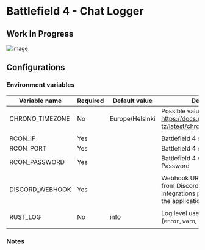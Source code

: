 # Battlefield 4 - Chat Logger

## Work In Progress

![image](https://user-images.githubusercontent.com/10619845/200950517-00a6b076-cabe-497a-9d10-b00386c216e7.png)

## Configurations

### Environment variables

| Variable name            | Required | Default value            | Description                                                                                                                |
| ------------------------ | -------- | ------------------------ | -------------------------------------------------------------------------------------------------------------------------- |
| CHRONO_TIMEZONE          | No       | Europe/Helsinki          | Possible values: https://docs.rs/chrono-tz/latest/chrono_tz/enum.Tz.html                                                   |
|||||
| RCON_IP                  | Yes      |                          | Battlefield 4 server RCON IP                                                                                               |
| RCON_PORT                | Yes      |                          | Battlefield 4 server RCON Port                                                                                             |
| RCON_PASSWORD            | Yes      |                          | Battlefield 4 server RCON Password                                                                                         |
|||||
| DISCORD_WEBHOOK          | Yes      |                          | Webhook URL you can create from Discord channel integrations page. If not given, the application will crash.               |
|||||
| RUST_LOG                 | No       | info                     | Log level used for logging (`error`, `warn`, `info`, `debug`, `trace`).                                                    |
|||||

### Notes
